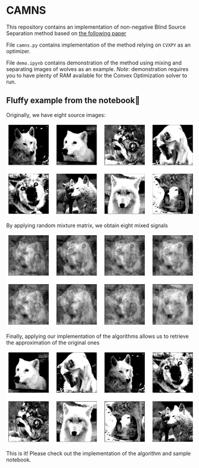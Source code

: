 # CAMNS
This repository contains an implementation of non-negative Blind Source Separation method based on [the following paper](https://www.researchgate.net/publication/251134144_A_Convex_Analysis_Framework_for_Blind_Separation_of_NonNegative_Sources)

File `camns.py` contains implementation of the method relying on `CVXPY` as an optimizer.

File `demo.ipynb` contains demonstration of the method using mixing and separating images of wolves as an example. *Note*: demonstration requires you to have plenty of RAM available for the Convex Optimization solver to run.

## Fluffy example from the notebook🐺
Originally, we have eight source images:

![Sources](img/orig.png)

By applying random mixture matrix, we obtain eight mixed signals

![Mixed](img/mixed.png)

Finally, applying our implementation of the algorithms allows us to retrieve the approximation of the original ones

![Restored](img/separated.png)

This is it! Please check out the implementation of the algorithm and sample notebook.